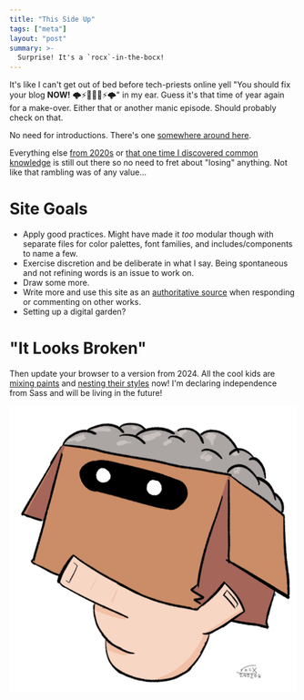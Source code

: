```yaml
---
title: "This Side Up"
tags: ["meta"]
layout: "post"
summary: >-
  Surprise! It's a `rocx`-in-the-bocx!
---
```


It's like I can't get out of bed before tech-priests online yell
"You should fix your blog **NOW!** 🌩️⚡👨🏾‍💻⚡🌩️" in my ear.
Guess it's that time of year again for a make-over.
Either that or another manic episode.
Should probably check on that.

No need for introductions.
There's one [somewhere around here](/about.html).

Everything else
[from 2020s](https://web.archive.org/web/20240104140046/https://rocx.rocks/)
or [that one time I discovered common knowledge](https://archive.is/j4nhn)
is still out there so no need to fret about "losing" anything.
Not like that rambling was of any value...

# Site Goals

* Apply good practices.
  Might have made it _too_ modular though with separate files for color
  palettes, font families, and includes/components to name a few.
 * Exercise discretion and be deliberate in what I say.
  Being spontaneous and not refining words is an issue to work on.
* Draw some more.
* Write more and use this site as an
  [authoritative source](https://xkcd.com/285/) when responding or
  commenting on other works.
* Setting up a digital garden?

# "It Looks Broken"

Then update your browser to a version from 2024.
All the cool kids are [mixing paints][1] and [nesting their styles][2] now!
I'm declaring independence from Sass and will be living in the future!

[1]: https://developer.mozilla.org/en-US/docs/Web/CSS/color_value/color-mix
[2]: https://developer.mozilla.org/en-US/docs/Web/CSS/Nesting_selector

![What are you doing, rocx? You're not The Thinker! You're not paid to think! Or paid at all! Get off your lazy ass and get a job!](/assets/pictures/thinking.png)
